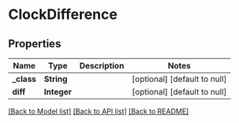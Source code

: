 # ClockDifference
## Properties

Name | Type | Description | Notes
------------ | ------------- | ------------- | -------------
**\_class** | **String** |  | [optional] [default to null]
**diff** | **Integer** |  | [optional] [default to null]

[[Back to Model list]](../README.md#documentation-for-models) [[Back to API list]](../README.md#documentation-for-api-endpoints) [[Back to README]](../README.md)

